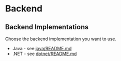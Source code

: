 # Backend

## Backend Implementations
Choose the backend implementation you want to use.
* Java - see [java/README.md](java/README.md)
* .NET - see [dotnet/README.md](dotnet/README.md)
